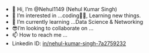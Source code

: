 - 👋 Hi, I’m @Nehul1149 (Nehul Kumar Singh)
- 👀 I’m interested in ...coding👨‍💻, Learning new things.
- 🌱 I’m currently learning ...Data Science & Networking
- 😎I’m looking to collaborate on ...
- 📫 How to reach me ...
- Linkedin ID: [in/nehul-kumar-singh-7a2759232](https://www.linkedin.com/in/nehul-kumar-singh-7a2759232/)
<!---
Nehul1149/Nehul1149 is a ✨ special ✨ repository because its `README.md` (this file) appears on your GitHub profile.
You can click the Preview link to take a look at your changes.
--->
